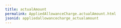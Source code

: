 ```yaml
---
title: actualAmount
permalink: AppliedAllowanceCharge.actualAmount.html
jsonid: appliedallowancecharge_actualamount
---
```

